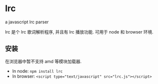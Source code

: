 lrc
===

a javascript lrc parser

lrc 是个 lrc 歌词解析程序, 并且有 lrc 播放功能.
可用于 node 和 browser 环境.

## 安装
在浏览器中暂不支持 amd 等模块加载器.
  
  - In node: `npm install lrc`
  - In browser: `<script type="text/javascript" src="lrc.js"></script>`

